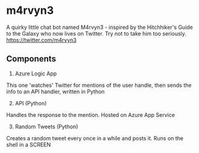 # m4rvyn3

A quirky little chat bot named M4rvyn3 - inspired by the Hitchhiker's Guide to the Galaxy who now lives on Twitter. Try not to take him too seriously.
https://twitter.com/m4rvyn3

## Components
1. Azure Logic App

This one 'watches' Twitter for mentions of the user handle, then sends the info to an API handler, written in Python

2. API (Python)

Handles the response to the mention. Hosted on Azure App Service

3. Random Tweets (Python)

Creates a random tweet every once in a while and posts it. Runs on the shell in a SCREEN
